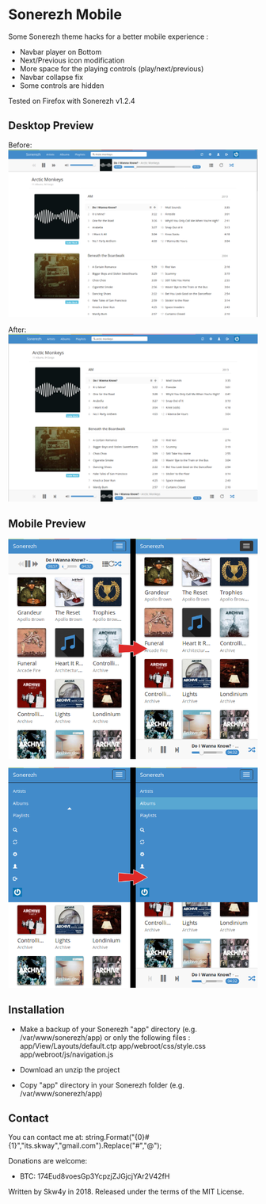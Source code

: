 Sonerezh Mobile
===========
Some Sonerezh theme hacks for a better mobile experience :
- Navbar player on Bottom
- Next/Previous icon modification
- More space for the playing controls (play/next/previous)
- Navbar collapse fix
- Some controls are hidden

Tested on Firefox with Sonerezh v1.2.4



Desktop Preview
------------
Before:
![](preview/desktop_before.png)


After:
![](preview/desktop_after.png)


Mobile Preview
------------
![](preview/mobile1.png)


![](preview/mobile2.png)



Installation
------------
- Make a backup of your Sonerezh "app" directory (e.g. /var/www/sonerezh/app) or only the following files :
    app/View/Layouts/default.ctp
    app/webroot/css/style.css
    app/webroot/js/navigation.js

- Download an unzip the project

- Copy "app" directory in your Sonerezh folder (e.g. /var/www/sonerezh/app)



Contact
------------
You can contact me at: string.Format("{0}#{1}","its.skway","gmail.com").Replace("#","@");


Donations are welcome:
- BTC: 174Eud8voesGp3YcpzjZJGjcjYAr2V42fH

Written by Skw4y in 2018. Released under the terms of the MIT License.
